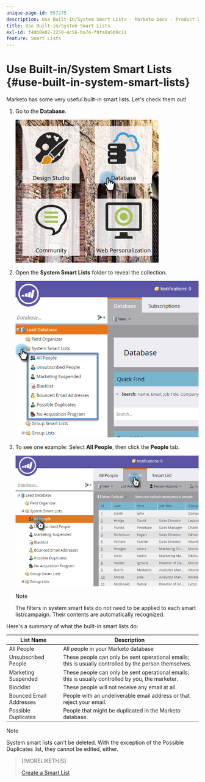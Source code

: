 ```yaml
---
unique-page-id: 557275
description: Use Built-in/System Smart Lists - Marketo Docs - Product Documentation
title: Use Built-in/System Smart Lists
exl-id: f4db0e02-2250-4c56-ba74-f9fa8a5b9c11
feature: Smart Lists
---
```

# Use Built-in/System Smart Lists {#use-built-in-system-smart-lists}

Marketo has some very useful built-in smart lists. Let's check them out!

1. Go to the **Database**.

   ![](assets/db.png)

1. Open the **System Smart Lists** folder to reveal the collection.

   ![](assets/two.png)

1. To see one example: Select **All People**, then click the **People** tab.

   ![](assets/three.png)

   >[!NOTE]
   >
   >The filters in system smart lists do not need to be applied to each smart list/campaign. Their contents are automatically recognized.

Here's a summary of what the built-in smart lists do:

   | List Name |Description |
   |---|---|
   | All People |All people in your Marketo database |
   | Unsubscribed People |These people can only be sent operational emails; this is usually controlled by the person themselves. |
   | Marketing Suspended |These people can only be sent operational emails; this is usually controlled by you, the marketer. |
   | Blocklist |These people will not receive any email at all. |
   | Bounced Email Addresses |People with an undeliverable email address or that reject your email. |
   | Possible Duplicates |People that might be duplicated in the Marketo database. |

>[!NOTE]
>
>System smart lists can't be deleted. With the exception of the Possible Duplicates list, they cannot be edited, either.

>[!MORELIKETHIS]
>
>[Create a Smart List](/help/marketo/product-docs/core-marketo-concepts/smart-lists-and-static-lists/creating-a-smart-list/create-a-smart-list.md)
